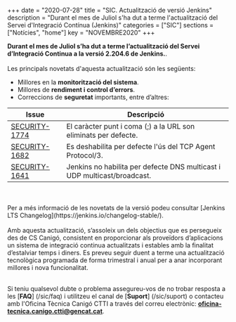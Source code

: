 +++
date        = "2020-07-28"
title       = "SIC. Actualització de versió Jenkins"
description = "Durant el mes de Juliol s'ha dut a terme l'actualització del Servei d'Integració Contínua (Jenkins)"
categories  = ["SIC"]
sections    = ["Notícies", "home"]
key         = "NOVEMBRE2020"
+++

**Durant el mes de Juliol s’ha dut a terme l’actualització del Servei d’Integració Continua a la versió 2.204.6 de Jenkins.**.
<br>
<br>
Les principals novetats d'aquesta actualització són les següents:

* Millores en la **monitorització del sistema**.
* Millores de **rendiment i control d’errors**.
* Correccions de **seguretat** importants, entre d’altres:

|Issue|Descripció|
|-----------|----------|
|[SECURITY-1774](https://www.jenkins.io/security/advisory/2020-03-25/#SECURITY-1774)|El caràcter punt i coma (;) a la URL son eliminats per defecte.|
|[SECURITY-1682](https://www.jenkins.io/security/advisory/2020-01-29/#SECURITY-1682)|Es deshabilita per defecte l'ús del TCP Agent Protocol/3.|
|[SECURITY-1641](https://www.jenkins.io/security/advisory/2020-01-29/#SECURITY-1641)|Jenkins no habilita per defecte DNS multicast i UDP multicast/broadcast.|

<br>
<br>
Per a més informació de les novetats de la versió podeu consultar [Jenkins LTS Changelog](https://jenkins.io/changelog-stable/).
<br>
<br>
Amb aquesta actualització, s’assoleix un dels objectius que es persegueix des de CS Canigó, consistent en proporcionar als
proveïdors d’aplicacions un sistema de integració continua actualitzats i estables amb la finalitat d’estalviar temps i diners.
Es preveu seguir duent a terme una actualització tecnològica programada de forma trimestral i anual per a anar incorporant
millores i nova funcionalitat.
<br>
<br>

Si teniu qualsevol dubte o problema assegureu-vos de no trobar resposta a les [**FAQ**] (/sic/faq) i utilitzeu el canal
de [**Suport**] (/sic/suport) o contacteu amb l'Oficina Tècnica Canigó CTTI a través del correu electrònic: **oficina-tecnica.canigo.ctti@gencat.cat**.
